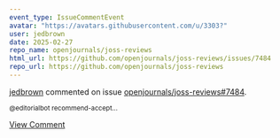 ```yaml
---
event_type: IssueCommentEvent
avatar: "https://avatars.githubusercontent.com/u/3303?"
user: jedbrown
date: 2025-02-27
repo_name: openjournals/joss-reviews
html_url: https://github.com/openjournals/joss-reviews/issues/7484
repo_url: https://github.com/openjournals/joss-reviews
---
```


<a href='https://github.com/jedbrown' target='_blank'>jedbrown</a> commented on issue <a href='https://github.com/openjournals/joss-reviews/issues/7484' target='_blank'>openjournals/joss-reviews#7484</a>.

<small>@editorialbot recommend-accept...</small>

<a href='https://github.com/openjournals/joss-reviews/issues/7484' target='_blank'>View Comment</a>